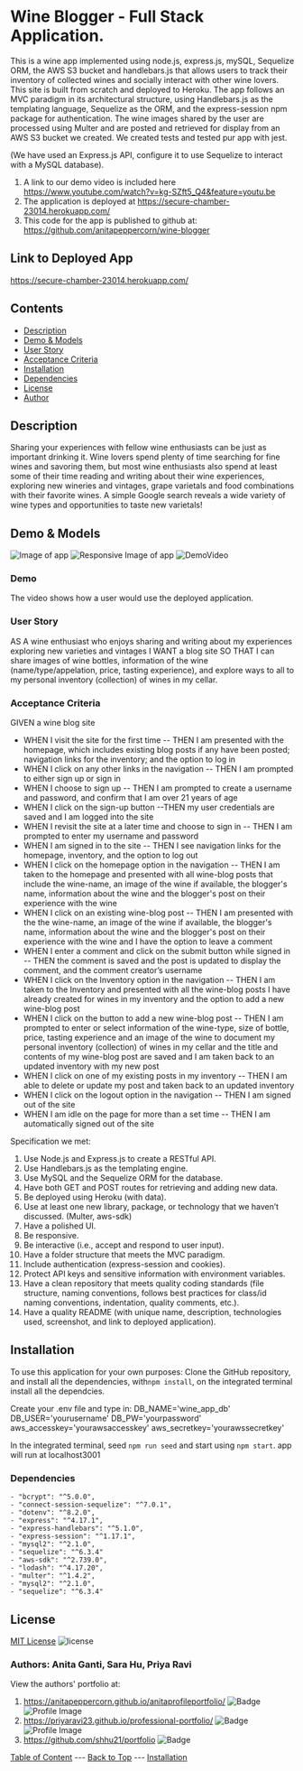 # Wine Blogger - Full Stack Application.
This is a  wine app implemented using node.js, express.js, mySQL, Sequelize ORM, the AWS S3 bucket and handlebars.js that allows users to track their inventory of collected wines and socially interact with other wine lovers. This site is built from scratch and deployed to Heroku. The app follows an MVC paradigm in its architectural structure, using Handlebars.js as the templating language, Sequelize as the ORM, and the express-session npm package for authentication. The wine images shared by the user are processed using Multer and are posted and retrieved for display from an AWS S3 bucket we created. We created tests and tested pur app with jest.

(We have used an Express.js API, configure it to use Sequelize to interact with a MySQL database).

1. A link to our demo video is included here https://www.youtube.com/watch?v=kg-SZft5_Q4&feature=youtu.be
2. The application is deployed at https://secure-chamber-23014.herokuapp.com/
3. This code for the app is published to github at: https://github.com/anitapeppercorn/wine-blogger

## Link to Deployed App

https://secure-chamber-23014.herokuapp.com/

## Contents
- [Description](#Description)
- [Demo & Models](#Demo&Models)
- [User Story](#User-Story)
- [Acceptance Criteria](#Acceptance-Criteria)
- [Installation](#Installation)
- [Dependencies](#Dependencies)
- [License](#License)
- [Author](#Author)

## Description

Sharing your experiences with fellow wine enthusiasts can be just as important drinking it. Wine lovers spend plenty of time searching for fine wines and savoring them, but most wine enthusiasts also spend at least some of their time reading and writing about their wine experiences, exploring new wineries and vintages, grape varietals and food combinations with their favorite wines. A simple Google search reveals a wide variety of wine types and opportunities to taste new varietals!

## Demo & Models
![Image of app](/winebloghomepage.png)
![Responsive Image of app](/wineblogresponsive.png?size=200)
![DemoVideo](https://youtu.be/kg-SZft5_Q4)
### Demo 
The video shows how a user would use the deployed application.

### User Story
AS A wine enthusiast who enjoys sharing and writing about my experiences exploring new varieties and vintages
I WANT a blog site
SO THAT I can share images of wine bottles, information of the wine (name/type/appelation, price, tasting experience), and explore ways to all to my personal inventory (collection) of wines in my cellar.

### Acceptance Criteria
GIVEN a wine blog site
- WHEN I visit the site for the first time
-- THEN I am presented with the homepage, which includes existing blog posts if any have been posted; navigation links for the inventory; and the option to log in
- WHEN I click on any other links in the navigation
-- THEN I am prompted to either sign up or sign in
- WHEN I choose to sign up
-- THEN I am prompted to create a username and password, and confirm that I am over 21 years of age
- WHEN I click on the sign-up button
--THEN my user credentials are saved and I am logged into the site
- WHEN I revisit the site at a later time and choose to sign in
-- THEN I am prompted to enter my username and password
- WHEN I am signed in to the site
-- THEN I see navigation links for the homepage, inventory, and the option to log out
- WHEN I click on the homepage option in the navigation
-- THEN I am taken to the homepage and presented with all wine-blog posts that include the wine-name, an image of the wine if available, the blogger's name, information about the wine and the blogger's post on their experience with the wine
- WHEN I click on an existing wine-blog post
-- THEN I am presented with the the wine-name, an image of the wine if available, the blogger's name, information about the wine and the blogger's post on their experience with the wine and I have the option to leave a comment
- WHEN I enter a comment and click on the submit button while signed in
-- THEN the comment is saved and the post is updated to display the comment, and the comment creator’s username
- WHEN I click on the Inventory option in the navigation
-- THEN I am taken to the Inventory and presented with all the wine-blog posts I have already created for wines in my inventory and the option to add a new wine-blog post
- WHEN I click on the button to add a new wine-blog post
-- THEN I am prompted to enter or select information of the wine-type, size of bottle, price, tasting experience and an image of the wine to document my personal inventory (collection) of wines in my cellar and the title and contents of my wine-blog post are saved and I am taken back to an updated inventory with my new post
- WHEN I click on one of my existing posts in my inventory
-- THEN I am able to delete or update my post and taken back to an updated inventory
- WHEN I click on the logout option in the navigation
-- THEN I am signed out of the site
- WHEN I am idle on the page for more than a set time
-- THEN I am automatically signed out of the site

Specification we met:
1. Use Node.js and Express.js to create a RESTful API.
2. Use Handlebars.js as the templating engine.
3. Use MySQL and the Sequelize ORM for the database.
4. Have both GET and POST routes for retrieving and adding new data.
5. Be deployed using Heroku (with data).
6. Use at least one new library, package, or technology that we haven’t discussed. (Multer, aws-sdk)
7. Have a polished UI.
8. Be responsive.
9. Be interactive (i.e., accept and respond to user input).
10. Have a folder structure that meets the MVC paradigm.
11. Include authentication (express-session and cookies).
12. Protect API keys and sensitive information with environment variables.
13. Have a clean repository that meets quality coding standards (file structure, naming conventions, follows best practices for class/id naming conventions, indentation, quality comments, etc.).
14. Have a quality README (with unique name, description, technologies used, screenshot, and link to deployed application).


## Installation
To use this application for your own purposes: Clone the GitHub repository, and install all the dependencies, with```npm install```, on the integrated terminal install all the dependcies. 

Create your .env file and type in:
DB_NAME='wine_app_db'
DB_USER='yourusername'
DB_PW='yourpassword'
aws_accesskey='yourawsaccesskey'
aws_secretkey='yourawssecretkey'

In the integrated terminal, seed ``npm run seed`` and start using ``npm start``. 
app will run at localhost3001


### Dependencies
    - "bcrypt": "^5.0.0",
    - "connect-session-sequelize": "^7.0.1",
    - "dotenv": "^8.2.0",
    - "express": "^4.17.1",
    - "express-handlebars": "^5.1.0",
    - "express-session": "^1.17.1",
    - "mysql2": "^2.1.0",
    - "sequelize": "^6.3.4"
    - "aws-sdk": "^2.739.0",
    - "lodash": "^4.17.20",
    - "multer": "^1.4.2",
    - "mysql2": "^2.1.0",
    - "sequelize": "^6.3.4"
    

## License
[MIT License](./LICENSE)
![license](https://img.shields.io/badge/License-MIT-blue)

### Authors: Anita Ganti, Sara Hu, Priya Ravi

View the authors' portfolio at:  
1. https://anitapeppercorn.github.io/anitaprofileportfolio/
![Badge](https://img.shields.io/badge/Github-anitapeppercorn-4cbbb9) 
![Profile Image](https://github.com/anitapeppercorn.png?size=50)
2. https://priyaravi23.github.io/professional-portfolio/
![Badge](https://img.shields.io/badge/Github-priyaravi23-4cbbb9) 
![Profile Image](https://github.com/priyaravi23.png?size=50)
3. https://github.com/shhu21/portfolio
![Badge](https://img.shields.io/badge/Github-shhu21-4cbbb9) </br>

[Table of Content](#contents) --- [Back to Top](#wine-blogger---full-stack-application) --- [Installation](#installation)
